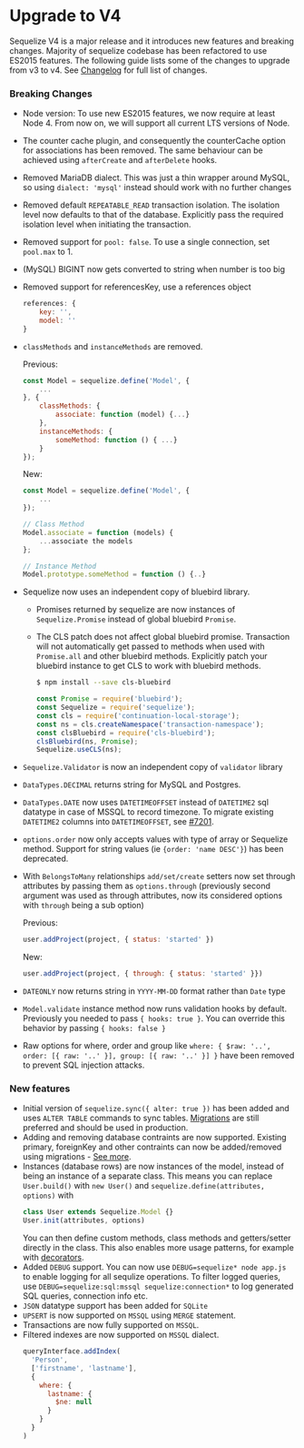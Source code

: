 # Upgrade to V4

Sequelize V4 is a major release and it introduces new features and breaking changes. Majority of sequelize codebase has been refactored to use ES2015 features. The following guide lists some of the changes to upgrade from v3 to v4. See [Changelog](manual/changelog) for full list of changes.

### Breaking Changes

- Node version: To use new ES2015 features, we now require at least Node 4. From now on, we will support all current LTS versions of Node.
- The counter cache plugin, and consequently the counterCache option for associations has been removed. The same behaviour can be achieved using `afterCreate` and `afterDelete` hooks.
- Removed MariaDB dialect. This was just a thin wrapper around MySQL, so using `dialect: 'mysql'` instead should work with no further changes
- Removed default `REPEATABLE_READ` transaction isolation. The isolation level now defaults to that of the database. Explicitly pass the required isolation level when initiating the transaction.
- Removed support for `pool: false`. To use a single connection, set `pool.max` to 1.
- (MySQL) BIGINT now gets converted to string when number is too big
- Removed support for referencesKey, use a references object
  ```js
  references: {
      key: '',
      model: ''
  }
  ```
- `classMethods` and `instanceMethods` are removed.

  Previous:
  ```js
  const Model = sequelize.define('Model', {
      ...
  }, {
      classMethods: {
          associate: function (model) {...}
      },
      instanceMethods: {
          someMethod: function () { ...}
      }
  });
  ```

  New:

  ```js
  const Model = sequelize.define('Model', {
      ...
  });

  // Class Method
  Model.associate = function (models) {
      ...associate the models
  };

  // Instance Method
  Model.prototype.someMethod = function () {..}
  ```
- Sequelize now uses an independent copy of bluebird library.
    
    - Promises returned by sequelize are now instances of `Sequelize.Promise` instead of global bluebird `Promise`.
    - The CLS patch does not affect global bluebird promise. Transaction will not automatically get passed to methods when used with `Promise.all` and other bluebird methods. Explicitly patch your bluebird instance to get CLS to work with bluebird methods.
      
      ```bash
      $ npm install --save cls-bluebird
      ```

      ```js
      const Promise = require('bluebird');
      const Sequelize = require('sequelize');
      const cls = require('continuation-local-storage');
      const ns = cls.createNamespace('transaction-namespace');
      const clsBluebird = require('cls-bluebird');
      clsBluebird(ns, Promise);
      Sequelize.useCLS(ns);
      ```
- `Sequelize.Validator` is now an independent copy of `validator` library
- `DataTypes.DECIMAL` returns string for MySQL and Postgres.
- `DataTypes.DATE` now uses `DATETIMEOFFSET` instead of `DATETIME2` sql datatype in case of MSSQL to record timezone. To migrate existing `DATETIME2` columns into `DATETIMEOFFSET`, see [#7201](https://github.com/sequelize/sequelize/pull/7201#issuecomment-278899803).
- `options.order` now only accepts values with type of array or Sequelize method. Support for string values (ie `{order: 'name DESC'}`) has been deprecated.
- With `BelongsToMany` relationships `add/set/create` setters now set through attributes by passing them as `options.through` (previously second argument was used as through attributes, now its considered options with `through` being a sub option)

  Previous:
  ```js
  user.addProject(project, { status: 'started' })
  ```

  New:
  ```js
  user.addProject(project, { through: { status: 'started' }})
  ```

- `DATEONLY` now returns string in `YYYY-MM-DD` format rather than `Date` type
- `Model.validate` instance method now runs validation hooks by default. Previously you needed to pass `{ hooks: true }`. You can override this behavior by passing `{ hooks: false }`
- Raw options for where, order and group like `where: { $raw: '..', order: [{ raw: '..' }], group: [{ raw: '..' }] }` have been removed to prevent SQL injection attacks.

### New features
- Initial version of `sequelize.sync({ alter: true })` has been added and uses `ALTER TABLE` commands to sync tables. [Migrations](http://docs.sequelizejs.com/manual/tutorial/migrations.html) are still preferred and should be used in production.
- Adding and removing database contraints are now supported. Existing primary, foreignKey and other contraints can now be added/removed using migrations - [See more](http://docs.sequelizejs.com/manual/tutorial/migrations.html#addconstraint-tablename-attributes-options-).
- Instances (database rows) are now instances of the model, instead of being an instance of a  separate class. This means you can replace `User.build()` with `new User()` and `sequelize.define(attributes, options)` with
  ```js
  class User extends Sequelize.Model {}
  User.init(attributes, options)
  ```
  You can then define custom methods, class methods and getters/setter directly in the class.
  This also enables more usage patterns, for example with [decorators](https://www.npmjs.com/package/sequelize-decorators).
- Added `DEBUG` support. You can now use `DEBUG=sequelize* node app.js` to enable logging for all sequlize operations. To filter logged queries, use `DEBUG=sequelize:sql:mssql sequelize:connection*` to log generated SQL queries, connection info etc.
- `JSON` datatype support has been added for `SQLite`
- `UPSERT` is now supported on `MSSQL` using `MERGE` statement.
- Transactions are now fully supported on `MSSQL`.
- Filtered indexes are now supported on `MSSQL` dialect. 
  ```js
  queryInterface.addIndex(
    'Person',
    ['firstname', 'lastname'],
    {
      where: {
        lastname: {
          $ne: null
        }
      }
    }
  )
  ```
